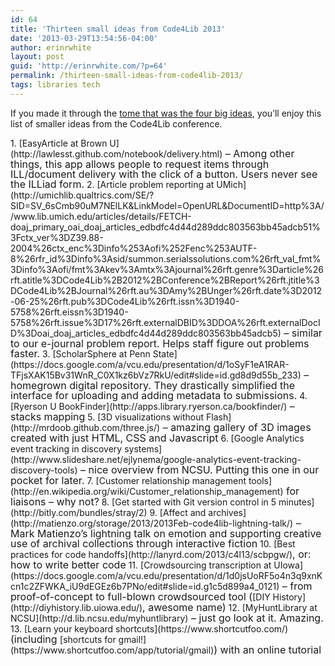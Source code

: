 ```yaml
---
id: 64
title: 'Thirteen small ideas from Code4Lib 2013'
date: '2013-03-29T13:54:56-04:00'
author: erinrwhite
layout: post
guid: 'http://erinrwhite.com/?p=64'
permalink: /thirteen-small-ideas-from-code4lib-2013/
tags: libraries tech
---
```


If you made it through the [tome that was the four big ideas]({{site.baseurl}}fou-things-that-inspired-me-at-code4lib-2013/), you’ll enjoy this list of smaller ideas from the Code4Lib conference.

<div>1. [EasyArticle at Brown U](http://lawlesst.github.com/notebook/delivery.html)<span style="font-size: 1rem; line-height: 1;"> – Among other things, this app allows people to request items through ILL/document delivery with the click of a button. Users never see the ILLiad form.</span>
2. [Article problem reporting at UMich](http://umichlib.qualtrics.com/SE/?SID=SV_6sCmb90uM7NElLK&LinkModel=OpenURL&DocumentID=http%3A//www.lib.umich.edu/articles/details/FETCH-doaj_primary_oai_doaj_articles_edbdfc4d44d289ddc803563bb45adcb51%3Fctx_ver%3DZ39.88-2004%26ctx_enc%3Dinfo%253Aofi%252Fenc%253AUTF-8%26rfr_id%3Dinfo%3Asid/summon.serialssolutions.com%26rft_val_fmt%3Dinfo%3Aofi/fmt%3Akev%3Amtx%3Ajournal%26rft.genre%3Darticle%26rft.atitle%3DCode4Lib%2B2012%2BConference%2BReport%26rft.jtitle%3DCode4Lib%2BJournal%26rft.au%3DAmy%2BUnger%26rft.date%3D2012-06-25%26rft.pub%3DCode4Lib%26rft.issn%3D1940-5758%26rft.eissn%3D1940-5758%26rft.issue%3D17%26rft.externalDBID%3DDOA%26rft.externalDocID%3Doai_doaj_articles_edbdfc4d44d289ddc803563bb45adcb5)<span style="font-size: 1rem; line-height: 1;"> – similar to our e-journal problem report. Helps staff figure out problems faster.</span>
3. [ScholarSphere at Penn State](https://docs.google.com/a/vcu.edu/presentation/d/1oSyF1eA1RAR-TFjsXAK15Bv31WnR_C0X1kz6bVz7RkU/edit#slide=id.gd8d9d55b_233)<span style="font-size: 1rem; line-height: 1;"> – homegrown digital repository. They drastically simplified the interface for uploading and adding metadata to submissions.</span>
4. [Ryerson U BookFinder](http://apps.library.ryerson.ca/bookfinder/)<span style="font-size: 1rem; line-height: 1;"> – stacks mapping</span>
5. [3D visualizations without Flash](http://mrdoob.github.com/three.js/)<span style="font-size: 1rem; line-height: 1;"> – amazing gallery of 3D images created with just HTML, CSS and Javascript</span>
6. [Google Analytics event tracking in discovery systems](http://www.slideshare.net/ejlynema/google-analytics-event-tracking-discovery-tools)<span style="font-size: 1rem; line-height: 1;"> – nice overview from NCSU. Putting this one in our pocket for later.</span>
7. [Customer relationship management tools](http://en.wikipedia.org/wiki/Customer_relationship_management)<span style="font-size: 1rem; line-height: 1;"> for liaisons – why not?</span>
8. [Get started with Git version control in 5 minutes](http://bitly.com/bundles/stray/2)
9. [Affect and archives](http://matienzo.org/storage/2013/2013Feb-code4lib-lightning-talk/)<span style="font-size: 1rem; line-height: 1;"> – Mark Matienzo’s lightning talk on emotion and supporting creative use of archival collections through interactive fiction</span>
10. [Best practices for code handoffs](http://lanyrd.com/2013/c4l13/scbpgw/)<span style="font-size: 1rem; line-height: 1;">, or: how to write better code</span>
11. [Crowdsourcing transcription at UIowa](https://docs.google.com/a/vcu.edu/presentation/d/1d0jsUoRF5o4n3q9xnKcn1c2ZFWKA_iU9dEGEz6b7PNo/edit#slide=id.g1c5d899a4_0121)<span style="font-size: 1rem; line-height: 1;"> – from proof-of-concept to full-blown crowdsourced tool (</span>[DIY History](http://diyhistory.lib.uiowa.edu/)<span style="font-size: 1rem; line-height: 1;">, awesome name)</span>
12. [MyHuntLibrary at NCSU](http://d.lib.ncsu.edu/myhuntlibrary)<span style="font-size: 1rem; line-height: 1;"> – just go look at it. Amazing.</span>
13. [Learn your keyboard shortcuts](https://www.shortcutfoo.com/)<span style="font-size: 1rem; line-height: 1;"> (including </span>[shortcuts for gmail!](https://www.shortcutfoo.com/app/tutorial/gmail)<span style="font-size: 1rem; line-height: 1;">) with an online tutorial</span>

</div>